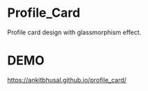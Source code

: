 # Profile_Card
Profile card design with glassmorphism effect.
<br>
# DEMO
https://ankitbhusal.github.io/profile_card/
